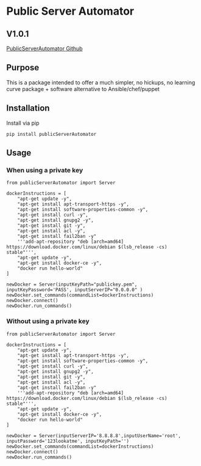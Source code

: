 # Public Server Automator
## V1.0.1

[PublicServerAutomator Github](https://github.com/gnubyte/publicServerAutomator)

## Purpose

This is a package intended to offer a much simpler, no hickups, no learning curve package + software alternative to Ansible/chef/puppet

## Installation

Install via pip
```
pip install publicServerAutomator
```


##  Usage



### When using a private key

```
from publicServerAutomator import Server

dockerInstructions = [
    "apt-get update -y",
    "apt-get install apt-transport-https -y",
    "apt-get install software-properties-common -y",
    "apt-get install curl -y",
    "apt-get install gnupg2 -y",
    "apt-get install git -y",
    "apt-get install acl -y",
    "apt-get install fail2ban -y"
    '''add-apt-repository "deb [arch=amd64] https://download.docker.com/linux/debian $(lsb_release -cs) stable"''',
    "apt-get update -y",
    "apt-get install docker-ce -y",
    "docker run hello-world"
]

newDocker = Server(inputKeyPath="publickey.pem", inputKeyPassword='PASS', inputServerIP="0.0.0.0" )
newDocker.set_commands(commandList=dockerInstructions)
newDocker.connect()
newDocker.run_commands()
```

### Without using a private key


```
from publicServerAutomator import Server

dockerInstructions = [
    "apt-get update -y",
    "apt-get install apt-transport-https -y",
    "apt-get install software-properties-common -y",
    "apt-get install curl -y",
    "apt-get install gnupg2 -y",
    "apt-get install git -y",
    "apt-get install acl -y",
    "apt-get install fail2ban -y"
    '''add-apt-repository "deb [arch=amd64] https://download.docker.com/linux/debian $(lsb_release -cs) stable"''',
    "apt-get update -y",
    "apt-get install docker-ce -y",
    "docker run hello-world"
]

newDocker = Server(inputServerIP='8.8.8.8',inputUserName='root', inputPassword='123lookatme', inputKeyPath='')
newDocker.set_commands(commandList=dockerInstructions)
newDocker.connect()
newDocker.run_commands()
```
